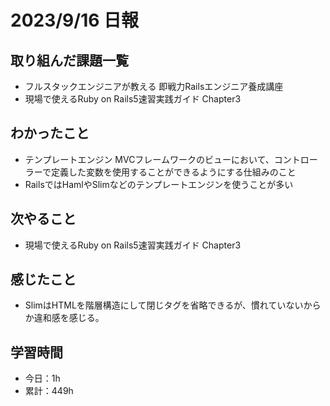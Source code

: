 # 2023/9/16 日報
## 取り組んだ課題一覧
- フルスタックエンジニアが教える 即戦力Railsエンジニア養成講座
- 現場で使えるRuby on Rails5速習実践ガイド Chapter3

## わかったこと
- テンプレートエンジン
  MVCフレームワークのビューにおいて、コントローラーで定義した変数を使用することができるようにする仕組みのこと
- RailsではHamlやSlimなどのテンプレートエンジンを使うことが多い
  
## 次やること
- 現場で使えるRuby on Rails5速習実践ガイド Chapter3

## 感じたこと
- SlimはHTMLを階層構造にして閉じタグを省略できるが、慣れていないからか違和感を感じる。

## 学習時間
- 今日：1h
- 累計：449h
